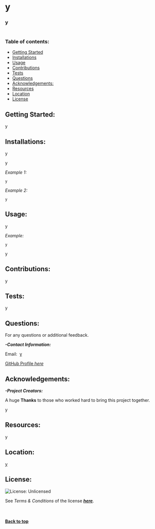 # **y**

### y<br><br>

### **Table of contents:**

- [Getting Started](#getting)
- [Installations](#installations)
- [Usage](#usage)
- [Contributions](#contributions)
- [Tests](#tests)
- [Questions](#questions)
- [Acknowledgements:](#acknowledgements)
- [Resources](#resources)
- [Location](#location)
- [License](#license)

## Getting Started:

y

## Installations:
  
y
  
y

*Example 1:*
```shell
y
```

*Example 2:*
```shell
y
```

## Usage:
  
y

*Example:*
```shell
y
```

y

## Contributions:

y

## Tests:

y

## Questions:
For any questions or additional feedback.

**_-Contact Information:_**

Email:&nbsp;&nbsp;[y](y)

[GitHub Profile *here*](https://github.com/y)

## Acknowledgements:

 
**_-Project Creators:_**
  
A huge **Thanks** to those who worked hard to bring this project together.
  
y

## Resources:

y

## Location:

[y](y)

## License:
  
![License: Unlicensed](https://img.shields.io/badge/license-unlicensed-lightgrey)
  
See *Terms & Conditions* of the license [***here***](y).

<br>


#### [**Back to top**](#)
